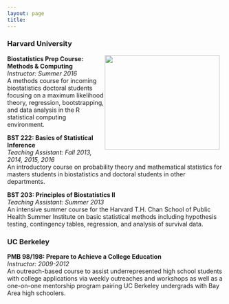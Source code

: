```yaml
---
layout: page
title:
---
```


<p></p>

### Harvard University ###
<img src="https://jgrons.github.io/img/me_teaching.jpg"
     style="float: right; margin-right: 10px;"
     width="267" height="220" />
**Biostatistics Prep Course: Methods & Computing**   
*Instructor: Summer 2016*    
A methods course for incoming biostatistics doctoral students focusing on a maximum likelihood theory, regression, bootstrapping, and data analysis in the R statistical computing environment.


**BST 222: Basics of Statistical Inference**   
*Teaching Assistant: Fall 2013, 2014, 2015, 2016*    
An introductory course on probability theory and mathematical statistics for masters students in biostatistics and doctoral students in other departments.

**BST 203: Principles of Biostatistics II**   
*Teaching Assistant: Summer 2013*    
An intensive summer course for the Harvard T.H. Chan School of Public Health Summer Institute on basic statistical methods including hypothesis testing, contingency tables, regression, and analysis of survival data. 
	
### UC Berkeley ###
**PMB 98/198: Prepare to Achieve a College Education**   
*Instructor: 2009-2012*    
An outreach-based course to assist underrepresented high school students with college applications via weekly outreaches and workshops as well as a one-on-one mentorship program pairing UC Berkeley undergrads with Bay Area high schoolers.
